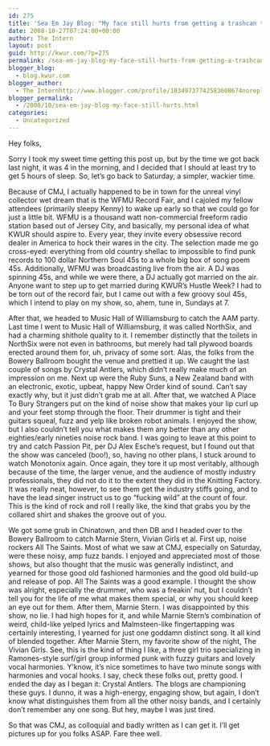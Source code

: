 ```yaml
---
id: 275
title: 'Sea Em Jay Blog: "My face still hurts from getting a trashcan thrown at it"'
date: 2008-10-27T07:24:00+00:00
author: The Intern
layout: post
guid: http://kwur.com/?p=275
permalink: /sea-em-jay-blog-my-face-still-hurts-from-getting-a-trashcan-thrown-at-it/
blogger_blog:
  - blog.kwur.com
blogger_author:
  - The Internhttp://www.blogger.com/profile/10349737742583608674noreply@blogger.com
blogger_permalink:
  - /2008/10/sea-em-jay-blog-my-face-still-hurts.html
categories:
  - Uncategorized
---
```

<div class="pf-content">
  <p>
    Hey folks,
  </p>
  
  <p>
    Sorry I took my sweet time getting this post up, but by the time we got back last night, it was 4 in the morning, and I decided that I should at least try to get 5 hours of sleep. So, let’s go back to Saturday, a simpler, wackier time.
  </p>
  
  <p>
    Because of CMJ, I actually happened to be in town for the unreal vinyl collector wet dream that is the WFMU Record Fair, and I cajoled my fellow attendees (primarily sleepy Kenny) to wake up early so that we could go for just a little bit. WFMU is a thousand watt non-commercial freeform radio station based out of Jersey City, and basically, my personal idea of what KWUR should aspire to. Every year, they invite every obsessive record dealer in America to hock their wares in the city. The selection made me go cross-eyed: everything from old country shellac to impossible to find punk records to 100 dollar Northern Soul 45s to a whole big box of song poem 45s. Additionally, WFMU was broadcasting live from the air. A DJ was spinning 45s, and while we were there, a DJ actually got married on the air. Anyone want to step up to get married during KWUR’s Hustle Week? I had to be torn out of the record fair, but I came out with a few groovy soul 45s, which I intend to play on my show, so, ahem, tune in, Sundays at 7.
  </p>
  
  <p>
    After that, we headed to Music Hall of Williamsburg to catch the AAM party. Last time I went to Music Hall of Williamsburg, it was called NorthSix, and had a charming shithole quality to it. I remember distinctly that the toilets in NorthSix were not even in bathrooms, but merely had tall plywood boards erected around them for, uh, privacy of some sort. Alas, the folks from the Bowery Ballroom bought the venue and prettied it up. We caught the last couple of songs by Crystal Antlers, which didn’t really make much of an impression on me. Next up were the Ruby Suns, a New Zealand band with an electronic, exotic, upbeat, happy New Order kind of sound. Can’t say exactly why, but it just didn’t grab me at all. After that, we watched A Place To Bury Strangers put on the kind of noise show that makes your lip curl up and your feet stomp through the floor. Their drummer is tight and their guitars squeal, fuzz and yelp like broken robot animals. I enjoyed the show, but I also couldn’t tell you what makes them any better than any other eighties/early nineties noise rock band. I was going to leave at this point to try and catch Passion Pit, per DJ Alex Esche’s request, but I found out that the show was canceled (boo!), so, having no other plans, I stuck around to watch Monotonix again. Once again, they tore it up most veritably, although because of the time, the larger venue, and the audience of mostly industry professionals, they did not do it to the extent they did in the Knitting Factory. It was really neat, however, to see them get the industry stiffs going, and to have the lead singer instruct us to go “fucking wild” at the count of four. This is the kind of rock and roll I really like, the kind that grabs you by the collared shirt and shakes the groove out of you.
  </p>
  
  <p>
    We got some grub in Chinatown, and then DB and I headed over to the Bowery Ballroom to catch Marnie Stern, Vivian Girls et al. First up, noise rockers All The Saints. Most of what we saw at CMJ, especially on Saturday, were these noisy, amp fuzz bands. I enjoyed and appreciated most of those shows, but also thought that the music was generally indistinct, and yearned for those good old fashioned harmonies and the good old build-up and release of pop. All The Saints was a good example. I thought the show was alright, especially the drummer, who was a freakin’ nut, but I couldn’t tell you for the life of me what makes them special, or why you should keep an eye out for them. After them, Marnie Stern. I was disappointed by this show, no lie. I had high hopes for it, and while Marnie Stern’s combination of weird, child-like yelped lyrics and Malmsteen-like fingertapping was certainly interesting, I yearned for just one goddamn distinct song. It all kind of blended together. After Marnie Stern, my favorite show of the night, The Vivian Girls. See, this is the kind of thing I like, a three girl trio specializing in Ramones-style surf/girl group informed punk with fuzzy guitars and lovely vocal harmonies. Y’know, it’s nice sometimes to have two minute songs with harmonies and vocal hooks. I say, check these folks out, pretty good. I ended the day as I began it: Crystal Antlers. The blogs are championing these guys. I dunno, it was a high-energy, engaging show, but again, I don’t know what distinguishes them from all the other noisy bands, and I certainly don’t remember any one song. But hey, maybe I was just tired.
  </p>
  
  <p>
    So that was CMJ, as colloquial and badly written as I can get it. I’ll get pictures up for you folks ASAP. Fare thee well.
  </p>
</div>